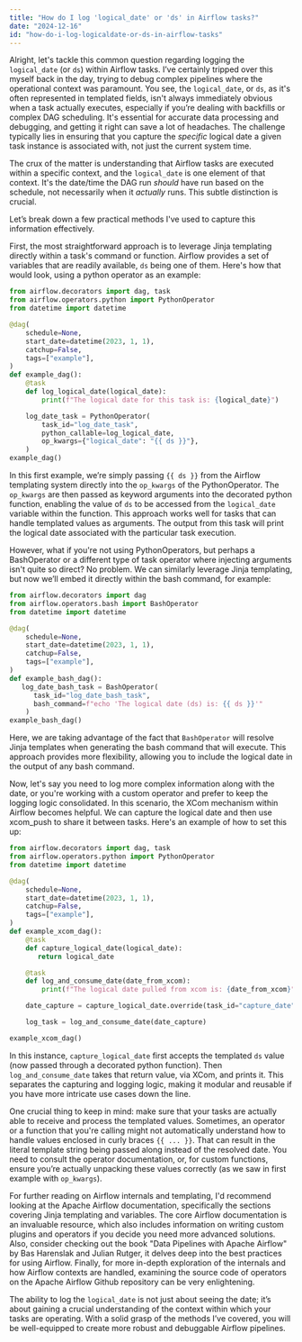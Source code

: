 ```yaml
---
title: "How do I log 'logical_date' or 'ds' in Airflow tasks?"
date: "2024-12-16"
id: "how-do-i-log-logicaldate-or-ds-in-airflow-tasks"
---
```


Alright, let's tackle this common question regarding logging the `logical_date` (or `ds`) within Airflow tasks. I’ve certainly tripped over this myself back in the day, trying to debug complex pipelines where the operational context was paramount. You see, the `logical_date`, or `ds`, as it's often represented in templated fields, isn't always immediately obvious when a task actually executes, especially if you’re dealing with backfills or complex DAG scheduling. It's essential for accurate data processing and debugging, and getting it right can save a lot of headaches. The challenge typically lies in ensuring that you capture the *specific* logical date a given task instance is associated with, not just the current system time.

The crux of the matter is understanding that Airflow tasks are executed within a specific context, and the `logical_date` is one element of that context. It's the date/time the DAG run *should* have run based on the schedule, not necessarily when it *actually* runs. This subtle distinction is crucial.

Let’s break down a few practical methods I've used to capture this information effectively.

First, the most straightforward approach is to leverage Jinja templating directly within a task's command or function. Airflow provides a set of variables that are readily available, `ds` being one of them. Here's how that would look, using a python operator as an example:

```python
from airflow.decorators import dag, task
from airflow.operators.python import PythonOperator
from datetime import datetime

@dag(
    schedule=None,
    start_date=datetime(2023, 1, 1),
    catchup=False,
    tags=["example"],
)
def example_dag():
    @task
    def log_logical_date(logical_date):
        print(f"The logical date for this task is: {logical_date}")

    log_date_task = PythonOperator(
        task_id="log_date_task",
        python_callable=log_logical_date,
        op_kwargs={"logical_date": "{{ ds }}"},
    )
example_dag()
```

In this first example, we’re simply passing `{{ ds }}` from the Airflow templating system directly into the `op_kwargs` of the PythonOperator. The `op_kwargs` are then passed as keyword arguments into the decorated python function, enabling the value of `ds` to be accessed from the `logical_date` variable within the function. This approach works well for tasks that can handle templated values as arguments. The output from this task will print the logical date associated with the particular task execution.

However, what if you're not using PythonOperators, but perhaps a BashOperator or a different type of task operator where injecting arguments isn't quite so direct? No problem. We can similarly leverage Jinja templating, but now we’ll embed it directly within the bash command, for example:

```python
from airflow.decorators import dag
from airflow.operators.bash import BashOperator
from datetime import datetime

@dag(
    schedule=None,
    start_date=datetime(2023, 1, 1),
    catchup=False,
    tags=["example"],
)
def example_bash_dag():
   log_date_bash_task = BashOperator(
      task_id="log_date_bash_task",
      bash_command=f"echo 'The logical date (ds) is: {{ ds }}'"
    )
example_bash_dag()
```

Here, we are taking advantage of the fact that `BashOperator` will resolve Jinja templates when generating the bash command that will execute. This approach provides more flexibility, allowing you to include the logical date in the output of any bash command.

Now, let's say you need to log more complex information along with the date, or you're working with a custom operator and prefer to keep the logging logic consolidated. In this scenario, the XCom mechanism within Airflow becomes helpful. We can capture the logical date and then use xcom_push to share it between tasks. Here's an example of how to set this up:

```python
from airflow.decorators import dag, task
from airflow.operators.python import PythonOperator
from datetime import datetime

@dag(
    schedule=None,
    start_date=datetime(2023, 1, 1),
    catchup=False,
    tags=["example"],
)
def example_xcom_dag():
    @task
    def capture_logical_date(logical_date):
       return logical_date

    @task
    def log_and_consume_date(date_from_xcom):
        print(f"The logical date pulled from xcom is: {date_from_xcom}")

    date_capture = capture_logical_date.override(task_id="capture_date",logical_date='{{ ds }}')()

    log_task = log_and_consume_date(date_capture)

example_xcom_dag()
```

In this instance, `capture_logical_date` first accepts the templated `ds` value (now passed through a decorated python function). Then `log_and_consume_date` takes that return value, via XCom, and prints it. This separates the capturing and logging logic, making it modular and reusable if you have more intricate use cases down the line.

One crucial thing to keep in mind: make sure that your tasks are actually able to receive and process the templated values. Sometimes, an operator or a function that you're calling might not automatically understand how to handle values enclosed in curly braces `{{ ... }}`. That can result in the literal template string being passed along instead of the resolved date. You need to consult the operator documentation, or, for custom functions, ensure you’re actually unpacking these values correctly (as we saw in first example with `op_kwargs`).

For further reading on Airflow internals and templating, I'd recommend looking at the Apache Airflow documentation, specifically the sections covering Jinja templating and variables. The core Airflow documentation is an invaluable resource, which also includes information on writing custom plugins and operators if you decide you need more advanced solutions. Also, consider checking out the book "Data Pipelines with Apache Airflow" by Bas Harenslak and Julian Rutger, it delves deep into the best practices for using Airflow. Finally, for more in-depth exploration of the internals and how Airflow contexts are handled, examining the source code of operators on the Apache Airflow Github repository can be very enlightening.

The ability to log the `logical_date` is not just about seeing the date; it’s about gaining a crucial understanding of the context within which your tasks are operating. With a solid grasp of the methods I’ve covered, you will be well-equipped to create more robust and debuggable Airflow pipelines.
